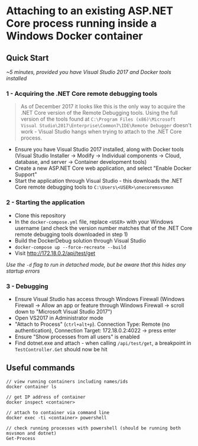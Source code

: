 # Attaching to an existing ASP.NET Core process running inside a Windows Docker container

## Quick Start

*~5 minutes, provided you have Visual Studio 2017 and Docker tools installed*

### 1 - Acquiring the .NET Core remote debugging tools

> As of December 2017 it looks like this is the only way to acquire the .NET Core version of the Remote Debugging tools. Using the full version of the tools found at `C:\Program Files (x86)\Microsoft Visual Studio\2017\Enterprise\Common7\IDE\Remote Debugger` doesn't work - Visual Studio hangs when trying to attach to the .NET Core process.

 - Ensure you have Visual Studio 2017 installed, along with Docker tools (Visual Studio Installer -> Modify -> Individual components -> Cloud, database, and server -> Container development tools)
 - Create a new ASP.NET Core web application, and select "Enable Docker Support"
 - Start the application through Visual Studio - this downloads the .NET Core remote debugging tools to `C:\Users\<USER>\onecoremsvsmon`
 
### 2 - Starting the application

 - Clone this repository
 - In the `docker-compose.yml` file, replace `<USER>` with your Windows username (and check the version number matches that of the .NET Core remote debugging tools downloaded in step 1)
 - Build the DockerDebug solution through Visual Studio
 - `docker-compose up --force-recreate --build`
 - Visit http://172.18.0.2/api/test/get

*Use the `-d` flag to run in detached mode, but be aware that this hides any startup errors*

### 3 - Debugging

 - Ensure Visual Studio has access through Windows Firewall (Windows Firewall -> Allow an app or feature through Windows Firewall -> scroll down to "Microsoft Visual Studio 2017")
 - Open VS2017 in Administrator mode
 - "Attach to Process" (`ctrl+alt+p`). Connection Type: Remote (no authentication), Connection Target: 172.18.0.2:4022 -> press enter
 - Ensure "Show processes from all users" is enabled
 - Find dotnet.exe and attach - when calling `/api/test/get`, a breakpoint in `TestController.Get` should now be hit 
	
## Useful commands

```
// view running containers including names/ids
docker container ls

// get IP address of container
docker inspect <container>

// attach to container via command line
docker exec -ti <container> powershell

// check running processes with powershell (should be running both msvsmon and dotnet)
Get-Process
```

